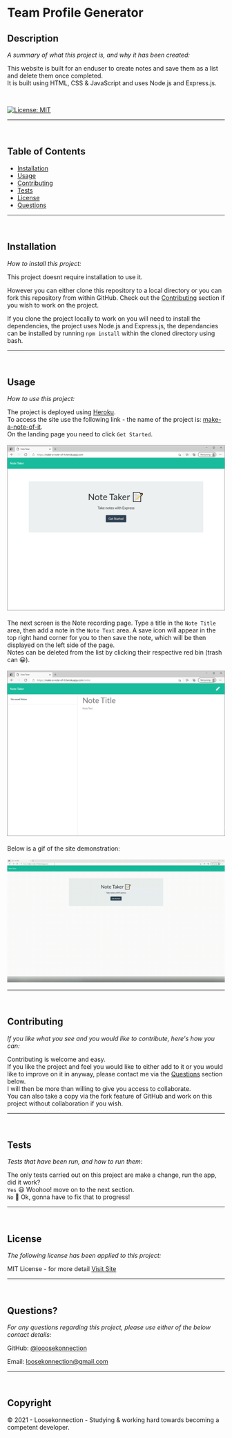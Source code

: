 
# Team Profile Generator

## Description 

*A summary of what this project is, and why it has been created:*

This website is built for an enduser to create notes and save them as a list and delete them once completed. <br> It is built using HTML, CSS & JavaScript and uses Node.js and Express.js.

<br>

[![License: MIT](https://img.shields.io/badge/License-MIT-yellow.svg)](https://opensource.org/licenses/MIT)

---

<br>


## Table of Contents       
   * [Installation](#installation)
   * [Usage](#usage)
   * [Contributing](#contributing)    
   * [Tests](#tests)    
   * [License](#license)
   * [Questions](#questions)
---

<br>

## Installation

*How to install this project:*

This project doesnt require installation to use it.

However you can either clone this repository to a local directory or you can fork this repository from within GitHub. Check out the [Contributing](#contributing) section if you wish to work on the project.

If you clone the project locally to work on you will need to install the dependencies, the project uses Node.js and Express.js, the dependancies can be installed by running ```npm install``` within the cloned directory using bash.

 
---

<br>

## Usage 

*How to use this project:*

The project is deployed using [Heroku](https://www.heroku.com/nodejs). <br> To access the site use the following link - the name of the project is: [make-a-note-of-it](https://make-a-note-of-it.herokuapp.com/). <br> On the landing page you need to click ```Get Started```. <br> <br> ![screenshot](./README_img/screenshot_01.PNG) <br> <br> The next screen is the Note recording page. Type a title in the ```Note Title``` area, then add a note in the ```Note Text``` area. A save icon will appear in the top right hand corner for you to then save the note, which will be then displayed on the left side of the page. <br> Notes can be deleted from the list by clicking their respective red bin (trash can 😀). <br> <br> ![screenshot](./README_img/screenshot_02.PNG) <br> <br> Below is a gif of the site demonstration: <br> <br> ![](./README_img/make-a-note-of-it.gif)


---

<br>

## Contributing

*If you like what you see and you would like to contribute, here's how you can:*

Contributing is welcome and easy. <br> If you like the project and feel you would like to either add to it or you would like to improve on it in anyway, please contact me via the [Questions](#questions) section below. <br> I will then be more than willing to give you access to collaborate. <br>You can also take a copy via the fork feature of GitHub and work on this project without collaboration if you wish.

 
---

<br>

## Tests

*Tests that have been run, and how to run them:*

The only tests carried out on this project are make a change, run the app, did it work? <br> ```Yes``` 😃 Woohoo! move on to the next section. <br> ```No```  🤔 Ok, gonna have to fix that to progress!


---

<br>

## License

*The following license has been applied to this project:*

MIT License - for more detail [Visit Site](https://opensource.org/licenses/MIT)


---

<br>

## Questions?

*For any questions regarding this project, please use either of the below contact details:*

GitHub: [@looosekonnection](https://github.com/looosekonnection)

Email: loosekonnection@gmail.com


---

<br>

## Copyright

© 2021 - Loosekonnection - Studying & working hard towards becoming a competent developer. 

